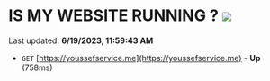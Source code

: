 # IS MY WEBSITE RUNNING ? [![](https://img.shields.io/static/v1?label=Sponsor&message=%E2%9D%A4&logo=GitHub&color=%23fe8e86)](https://github.com/sponsors/<username>)

Last updated: **6/19/2023, 11:59:43 AM**

- `GET` [https://youssefservice.me](https://youssefservice.me) - **Up** (758ms)
